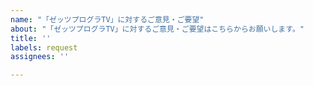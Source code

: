```yaml
---
name: "「ゼッツプログラTV」に対するご意見・ご要望"
about: "「ゼッツプログラTV」に対するご意見・ご要望はこちらからお願いします。"
title: ''
labels: request
assignees: ''

---
```



